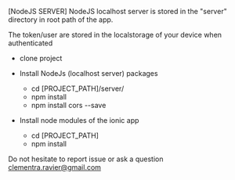 [NodeJS SERVER]
NodeJS localhost server is stored in the "server" directory in root path of the app.

The token/user are stored in the localstorage of your device when authenticated

* clone project
* Install NodeJs (localhost server) packages
  * cd [PROJECT_PATH]/server/
  * npm install
  * npm install cors --save

* Install node modules of the ionic app
  * cd [PROJECT_PATH]
  * npm install
  
  
Do not hesitate to report issue or ask a question
clementra.ravier@gmail.com
